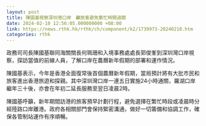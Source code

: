 ```yaml
---
layout: post
title: 陳國基視察深圳灣口岸　籲旅客避免繁忙時間過關
date: 2024-02-10 12:56:05.000000000 +08:00
link: https://news.rthk.hk/rthk/ch/component/k2/1739973-20240210.htm
categories: rthk
---
```


政務司司長陳國基聯同海關關長何珮珊和入境事務處處長郭俊峯到深圳灣口岸視察，探訪當值的前線人員，了解口岸在農曆新年假期的部署和運作情況。

陳國基表示，今年是香港全面復常後首個農曆新年假期，當局預計將有大批市民和旅客進出香港旅遊和探親。其中深圳灣口岸一連五日實施24小時通關，羅湖口岸繼年三十後，亦會在年初二延長服務至翌日凌晨2時。

陳國基呼籲，新年期間訪港的旅客預早計劃行程，避免選擇在繁忙時段或凌晨時分經陸路口岸離港。政府各相關部門會保持緊密溝通，做好一切籌備和協調工作，確保各管制站運作有序順暢。
